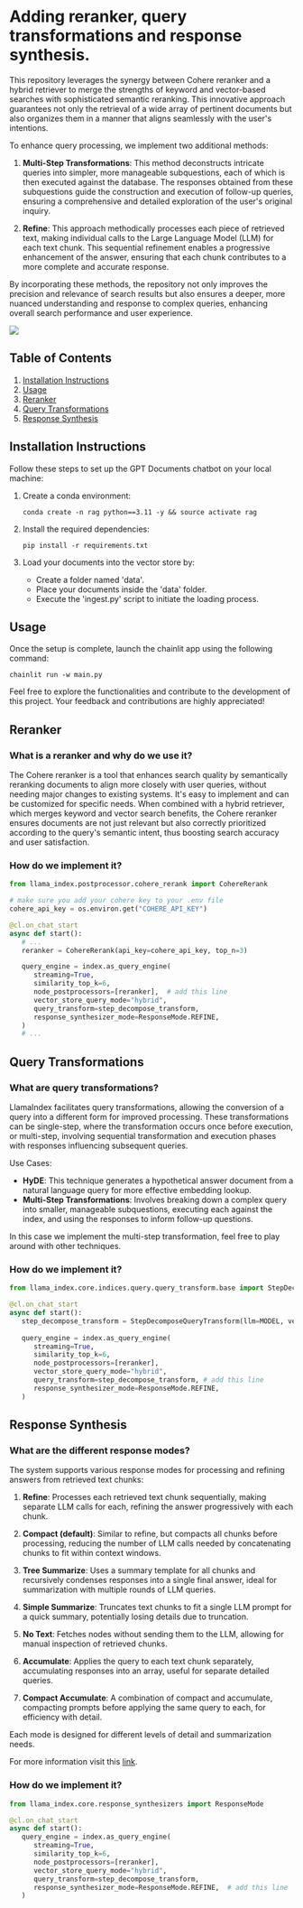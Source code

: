 # Adding reranker, query transformations and response synthesis.

This repository leverages the synergy between Cohere reranker and a hybrid retriever to merge the strengths of keyword and vector-based searches with sophisticated semantic reranking. This innovative approach guarantees not only the retrieval of a wide array of pertinent documents but also organizes them in a manner that aligns seamlessly with the user's intentions.

To enhance query processing, we implement two additional methods:

1. **Multi-Step Transformations**: This method deconstructs intricate queries into simpler, more manageable subquestions, each of which is then executed against the database. The responses obtained from these subquestions guide the construction and execution of follow-up queries, ensuring a comprehensive and detailed exploration of the user's original inquiry.

2. **Refine**: This approach methodically processes each piece of retrieved text, making individual calls to the Large Language Model (LLM) for each text chunk. This sequential refinement enables a progressive enhancement of the answer, ensuring that each chunk contributes to a more complete and accurate response.

By incorporating these methods, the repository not only improves the precision and relevance of search results but also ensures a deeper, more nuanced understanding and response to complex queries, enhancing overall search performance and user experience.

![](https://github.com/felipearosr/GPT-Documents/blob/main/1.Streaming%20-%20Memory%20-%20Sources/images/RAG.gif)

## Table of Contents

1. [Installation Instructions](#installation-instructions)
2. [Usage](#usage)
3. [Reranker](#reranker)
4. [Query Transformations](#query-transformations)
5. [Response Synthesis](#response-synthesis)


## Installation Instructions

Follow these steps to set up the GPT Documents chatbot on your local machine:

1. Create a conda environment:

   ```shell
   conda create -n rag python==3.11 -y && source activate rag
   ```

2. Install the required dependencies:

   ```shell
   pip install -r requirements.txt
   ```

3. Load your documents into the vector store by: 
    - Create a folder named 'data'.
    - Place your documents inside the 'data' folder.
    - Execute the 'ingest.py' script to initiate the loading process.

## Usage

Once the setup is complete, launch the chainlit app using the following command:

```shell
chainlit run -w main.py
```

Feel free to explore the functionalities and contribute to the development of this project. Your feedback and contributions are highly appreciated!

## Reranker

### What is a reranker and why do we use it?

The Cohere reranker is a tool that enhances search quality by semantically reranking documents to align more closely with user queries, without needing major changes to existing systems. It's easy to implement and can be customized for specific needs. When combined with a hybrid retriever, which merges keyword and vector search benefits, the Cohere reranker ensures documents are not just relevant but also correctly prioritized according to the query's semantic intent, thus boosting search accuracy and user satisfaction.

### How do we implement it?

```python
from llama_index.postprocessor.cohere_rerank import CohereRerank

# make sure you add your cohere key to your .env file
cohere_api_key = os.environ.get("COHERE_API_KEY")

@cl.on_chat_start
async def start():
   # ...
   reranker = CohereRerank(api_key=cohere_api_key, top_n=3)

   query_engine = index.as_query_engine(
      streaming=True,
      similarity_top_k=6,
      node_postprocessors=[reranker],  # add this line
      vector_store_query_mode="hybrid",
      query_transform=step_decompose_transform,
      response_synthesizer_mode=ResponseMode.REFINE,
   )
   # ...
```

## Query Transformations

### What are query transformations?

LlamaIndex facilitates query transformations, allowing the conversion of a query into a different form for improved processing. These transformations can be single-step, where the transformation occurs once before execution, or multi-step, involving sequential transformation and execution phases with responses influencing subsequent queries.

Use Cases:

- **HyDE**: This technique generates a hypothetical answer document from a natural language query for more effective embedding lookup.
- **Multi-Step Transformations**: Involves breaking down a complex query into smaller, manageable subquestions, executing each against the index, and using the responses to inform follow-up questions.

In this case we implement the multi-step transformation, feel free to play around with other techniques.

### How do we implement it?

```python
from llama_index.core.indices.query.query_transform.base import StepDecomposeQueryTransform

@cl.on_chat_start
async def start():
   step_decompose_transform = StepDecomposeQueryTransform(llm=MODEL, verbose=True)
   
   query_engine = index.as_query_engine(
      streaming=True,
      similarity_top_k=6,
      node_postprocessors=[reranker],
      vector_store_query_mode="hybrid",
      query_transform=step_decompose_transform, # add this line
      response_synthesizer_mode=ResponseMode.REFINE,
   )
```

## Response Synthesis

### What are the different response modes?

The system supports various response modes for processing and refining answers from retrieved text chunks:

1. **Refine**: Processes each retrieved text chunk sequentially, making separate LLM calls for each, refining the answer progressively with each chunk.

2. **Compact (default)**: Similar to refine, but compacts all chunks before processing, reducing the number of LLM calls needed by concatenating chunks to fit within context windows.

3. **Tree Summarize**: Uses a summary template for all chunks and recursively condenses responses into a single final answer, ideal for summarization with multiple rounds of LLM queries.

4. **Simple Summarize**: Truncates text chunks to fit a single LLM prompt for a quick summary, potentially losing details due to truncation.

5. **No Text**: Fetches nodes without sending them to the LLM, allowing for manual inspection of retrieved chunks.

6. **Accumulate**: Applies the query to each text chunk separately, accumulating responses into an array, useful for separate detailed queries.

7. **Compact Accumulate**: A combination of compact and accumulate, compacting prompts before applying the same query to each, for efficiency with detail.

Each mode is designed for different levels of detail and summarization needs.

For more information visit this [link](https://docs.llamaindex.ai/en/stable/module_guides/deploying/query_engine/response_modes.html).

### How do we implement it?

```python
from llama_index.core.response_synthesizers import ResponseMode

@cl.on_chat_start
async def start():
   query_engine = index.as_query_engine(
      streaming=True,
      similarity_top_k=6,
      node_postprocessors=[reranker],
      vector_store_query_mode="hybrid",
      query_transform=step_decompose_transform,
      response_synthesizer_mode=ResponseMode.REFINE,  # add this line
   )
```
